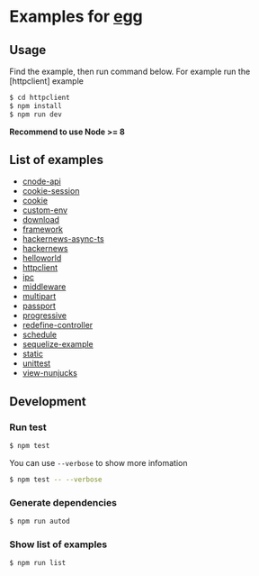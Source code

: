 # Examples for [egg](https://github.com/eggjs/egg)

## Usage

Find the example, then run command below. For example run the [httpclient] example

```bash
$ cd httpclient
$ npm install
$ npm run dev
```

**Recommend to use Node >= 8**

## List of examples

- [cnode-api](https://github.com/eggjs/examples/tree/master/cnode-api)
- [cookie-session](https://github.com/eggjs/examples/tree/master/cookie-session)
- [cookie](https://github.com/eggjs/examples/tree/master/cookie)
- [custom-env](https://github.com/eggjs/examples/tree/master/custom-env)
- [download](https://github.com/eggjs/examples/tree/master/download)
- [framework](https://github.com/eggjs/examples/tree/master/framework)
- [hackernews-async-ts](https://github.com/eggjs/examples/tree/master/hackernews-async-ts)
- [hackernews](https://github.com/eggjs/examples/tree/master/hackernews)
- [helloworld](https://github.com/eggjs/examples/tree/master/helloworld)
- [httpclient](https://github.com/eggjs/examples/tree/master/httpclient)
- [ipc](https://github.com/eggjs/examples/tree/master/ipc)
- [middleware](https://github.com/eggjs/examples/tree/master/middleware)
- [multipart](https://github.com/eggjs/examples/tree/master/multipart)
- [passport](https://github.com/eggjs/examples/tree/master/passport)
- [progressive](https://github.com/eggjs/examples/tree/master/progressive)
- [redefine-controller](https://github.com/eggjs/examples/tree/master/redefine-controller)
- [schedule](https://github.com/eggjs/examples/tree/master/schedule)
- [sequelize-example](https://github.com/eggjs/examples/tree/master/sequelize-example)
- [static](https://github.com/eggjs/examples/tree/master/static)
- [unittest](https://github.com/eggjs/examples/tree/master/unittest)
- [view-nunjucks](https://github.com/eggjs/examples/tree/master/view-nunjucks)

## Development

### Run test

```bash
$ npm test
```

You can use `--verbose` to show more infomation

```bash
$ npm test -- --verbose
```

### Generate dependencies

```bash
$ npm run autod
```

### Show list of examples

```bash
$ npm run list
```
